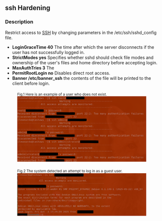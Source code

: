 ## ssh Hardening
### Description
Restrict access to [SSH](https://www.openssh.com/) by changing parameters in the /etc/ssh/sshd_config file.

- **LoginGraceTime 40** The time after which the server disconnects if the user has not successfully logged in.
- **StrictModes yes** Specifies whether sshd should check file modes and ownership of the user's files and home directory before accepting login.
- **MaxAuthTries 3** The  
- **PermitRootLogin no** Disables direct root access.
- **Banner /etc/banner_ssh** the contents of the file will be printed to the client before login.

<figure>
   <figcaption><sub>Fig.1 Here is an example of a user who does not exist.</sub></figcaption>
   <img src="./images/ssh01.png" 
   alt="Here is an example of a user who does not exist." 
   title="User not exist">
</figure>

<figure>
  <figcaption><sub>Fig.2 The system detected an attempt to log in as a guest user.</sub></figcaption>
  <img src="./images/ssh02.png" 
   alt="The system detected an attempt to log in as a guest user." 
   title="guest user">
</figure>
